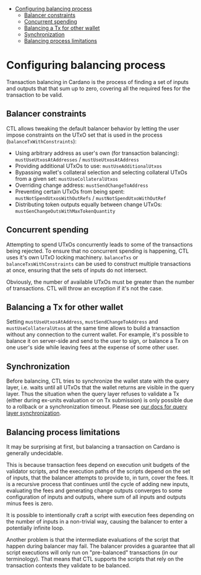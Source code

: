 <!-- START doctoc generated TOC please keep comment here to allow auto update -->
<!-- DON'T EDIT THIS SECTION, INSTEAD RE-RUN doctoc TO UPDATE -->

- [Configuring balancing process](#configuring-balancing-process)
  - [Balancer constraints](#balancer-constraints)
  - [Concurrent spending](#concurrent-spending)
  - [Balancing a Tx for other wallet](#balancing-a-tx-for-other-wallet)
  - [Synchronization](#synchronization)
  - [Balancing process limitations](#balancing-process-limitations)

<!-- END doctoc generated TOC please keep comment here to allow auto update -->

# Configuring balancing process

Transaction balancing in Cardano is the process of finding a set of inputs and outputs that that sum up to zero, covering all the required fees for the transaction to be valid.

## Balancer constraints

CTL allows tweaking the default balancer behavior by letting the user impose constraints on the UTxO set that is used in the process (`balanceTxWithConstraints`):

- Using arbitrary address as user's own (for transaction balancing): `mustUseUtxosAtAddresses` / `mustUseUtxosAtAddress`
- Providing additional UTxOs to use: `mustUseAdditionalUtxos`
- Bypassing wallet's collateral selection and selecting collateral UTxOs from a given set: `mustUseCollateralUtxos`
- Overriding change address: `mustSendChangeToAddress`
- Preventing certain UTxOs from being spent: `mustNotSpendUtxosWithOutRefs` / `mustNotSpendUtxoWithOutRef`
- Distributing token outputs equally between change UTxOs: `mustGenChangeOutsWithMaxTokenQuantity`

## Concurrent spending

Attempting to spend UTxOs concurrently leads to some of the transactions being rejected. To ensure that no concurrent spending is happening, CTL uses it's own UTxO locking machinery. `balanceTxs` or `balanceTxsWithConstraints` can be used to construct multiple transactions at once, ensuring that the sets of inputs do not intersect.

Obviously, the number of available UTxOs must be greater than the number of transactions. CTL will throw an exception if it's not the case.

## Balancing a Tx for other wallet

Setting `mustUseUtxosAtAddress`, `mustSendChangeToAddress` and `mustUseCollateralUtxos` at the same time allows to build a transaction without any connection to the current wallet. For example, it's possible to balance it on server-side and send to the user to sign, or balance a Tx on one user's side while leaving fees at the expense of some other user.

## Synchronization

Before balancing, CTL tries to synchronize the wallet state with the query layer, i.e. waits until all UTxOs that the wallet returns are visible in the query layer. Thus the situation when the query layer refuses to validate a Tx (either during ex-units evaluation or on Tx submission) is only possible due to a rollback or a synchronization timeout. Please see [our docs for query layer synchronization](./query-layers.md).

## Balancing process limitations

It may be surprising at first, but balancing a transaction on Cardano is generally undecidable.

This is because transaction fees depend on execution unit budgets of the validator scripts, and the execution paths of the scripts depend on the set of inputs, that the balancer attempts to provide to, in turn, cover the fees. It is a recursive process that continues until the cycle of adding new inputs, evaluating the fees and generating change outputs converges to some configuration of inputs and outputs, where sum of all inputs and outputs minus fees is zero.

It is possible to intentionally craft a script with execution fees depending on the number of inputs in a non-trivial way, causing the balancer to enter a potentially infinite loop.

Another problem is that the intermediate evaluations of the script that happen during balancer may fail. The balancer provides a guarantee that all script executions will only run on "pre-balanced" transactions (in our terminology). That means that CTL supports the scripts that rely on the transaction contexts they validate to be balanced.
